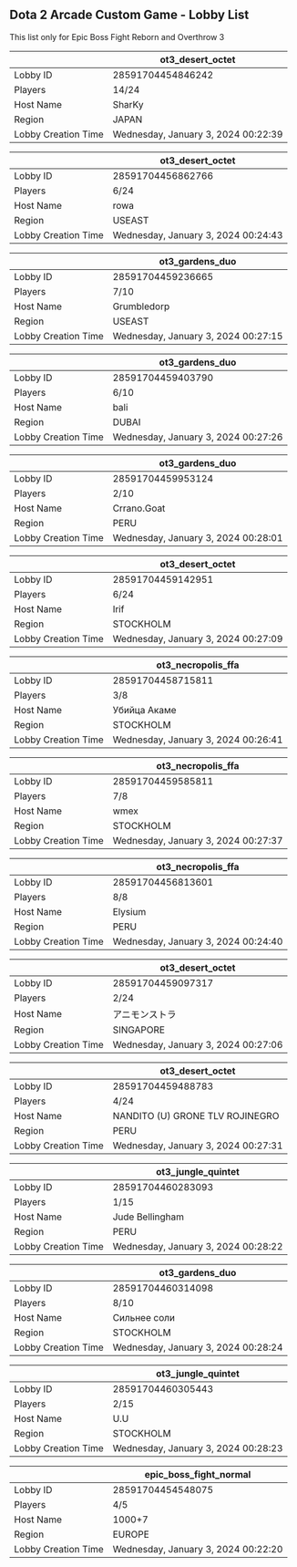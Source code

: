 ## Dota 2 Arcade Custom Game - Lobby List

This list only for Epic Boss Fight Reborn and Overthrow 3

|  | ot3_desert_octet |
| ------ | ------ |
| Lobby ID | 28591704454846242 |
| Players | 14/24 |
| Host Name | SharKy |
| Region | JAPAN |
| Lobby Creation Time | Wednesday, January 3, 2024 00:22:39 |


|  | ot3_desert_octet |
| ------ | ------ |
| Lobby ID | 28591704456862766 |
| Players | 6/24 |
| Host Name | rowa |
| Region | USEAST |
| Lobby Creation Time | Wednesday, January 3, 2024 00:24:43 |


|  | ot3_gardens_duo |
| ------ | ------ |
| Lobby ID | 28591704459236665 |
| Players | 7/10 |
| Host Name | Grumbledorp |
| Region | USEAST |
| Lobby Creation Time | Wednesday, January 3, 2024 00:27:15 |


|  | ot3_gardens_duo |
| ------ | ------ |
| Lobby ID | 28591704459403790 |
| Players | 6/10 |
| Host Name | bali |
| Region | DUBAI |
| Lobby Creation Time | Wednesday, January 3, 2024 00:27:26 |


|  | ot3_gardens_duo |
| ------ | ------ |
| Lobby ID | 28591704459953124 |
| Players | 2/10 |
| Host Name | Crrano.Goat |
| Region | PERU |
| Lobby Creation Time | Wednesday, January 3, 2024 00:28:01 |


|  | ot3_desert_octet |
| ------ | ------ |
| Lobby ID | 28591704459142951 |
| Players | 6/24 |
| Host Name | Irif |
| Region | STOCKHOLM |
| Lobby Creation Time | Wednesday, January 3, 2024 00:27:09 |


|  | ot3_necropolis_ffa |
| ------ | ------ |
| Lobby ID | 28591704458715811 |
| Players | 3/8 |
| Host Name | Убийца Акаме |
| Region | STOCKHOLM |
| Lobby Creation Time | Wednesday, January 3, 2024 00:26:41 |


|  | ot3_necropolis_ffa |
| ------ | ------ |
| Lobby ID | 28591704459585811 |
| Players | 7/8 |
| Host Name | wmex |
| Region | STOCKHOLM |
| Lobby Creation Time | Wednesday, January 3, 2024 00:27:37 |


|  | ot3_necropolis_ffa |
| ------ | ------ |
| Lobby ID | 28591704456813601 |
| Players | 8/8 |
| Host Name | Elysium |
| Region | PERU |
| Lobby Creation Time | Wednesday, January 3, 2024 00:24:40 |


|  | ot3_desert_octet |
| ------ | ------ |
| Lobby ID | 28591704459097317 |
| Players | 2/24 |
| Host Name | アニモンストラ |
| Region | SINGAPORE |
| Lobby Creation Time | Wednesday, January 3, 2024 00:27:06 |


|  | ot3_desert_octet |
| ------ | ------ |
| Lobby ID | 28591704459488783 |
| Players | 4/24 |
| Host Name | NANDITO (U) GRONE TLV ROJINEGRO |
| Region | PERU |
| Lobby Creation Time | Wednesday, January 3, 2024 00:27:31 |


|  | ot3_jungle_quintet |
| ------ | ------ |
| Lobby ID | 28591704460283093 |
| Players | 1/15 |
| Host Name | Jude Bellingham |
| Region | PERU |
| Lobby Creation Time | Wednesday, January 3, 2024 00:28:22 |


|  | ot3_gardens_duo |
| ------ | ------ |
| Lobby ID | 28591704460314098 |
| Players | 8/10 |
| Host Name | Сильнее соли |
| Region | STOCKHOLM |
| Lobby Creation Time | Wednesday, January 3, 2024 00:28:24 |


|  | ot3_jungle_quintet |
| ------ | ------ |
| Lobby ID | 28591704460305443 |
| Players | 2/15 |
| Host Name | U.U |
| Region | STOCKHOLM |
| Lobby Creation Time | Wednesday, January 3, 2024 00:28:23 |


|  | epic_boss_fight_normal |
| ------ | ------ |
| Lobby ID | 28591704454548075 |
| Players | 4/5 |
| Host Name | 1000+7 |
| Region | EUROPE |
| Lobby Creation Time | Wednesday, January 3, 2024 00:22:20 |


